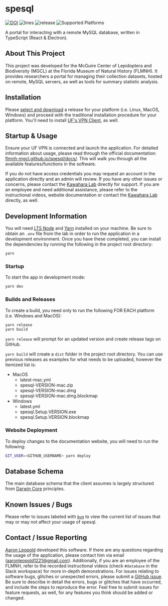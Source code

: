 # spesql

[![DOI](https://zenodo.org/badge/226447097.svg)](https://zenodo.org/badge/latestdoi/226447097) ![lines](https://img.shields.io/tokei/lines/github/FLMNH-MGCL/spesql?color=orange&label=Total%20Lines) ![release](https://img.shields.io/github/v/release/FLMNH-MGCL/spesql?color=green&include_prereleases&label=Latest%20Release) ![Supported Platforms](https://camo.githubusercontent.com/a50c47295f350646d08f2e1ccd797ceca3840e52/68747470733a2f2f696d672e736869656c64732e696f2f62616467652f706c6174666f726d2d6d61634f5325323025374325323057696e646f77732532302537432532304c696e75782d6c69676874677265792e737667)

A portal for interacting with a remote MySQL database, written in TypeScript (React & Electron).

## About This Project

This project was developed for the McGuire Center of Lepidoptera and Biodiversity (MGCL) at the Florida Museum of Natural History (FLMNH). It provides researchers a portal for managing their collection datasets, hosted on remote, MySQL servers, as well as tools for summary statistic analysis.

## Installation

Please <a href="https://github.com/FLMNH-MGCL/spesql/releases" target='_blank'>select and download</a> a release for your platform (i.e. Linux, MacOS, Windows) and proceed with the traditional installation procedure for your platform. You'll need to install [UF's VPN Client](https://net-services.ufl.edu/provided-services/vpn/clients/), as well.

## Startup & Usage

Ensure your UF VPN is connected and launch the application. For detailed information about usage, please read through the official documentation: [flmnh-mgcl.github.io/spesql/docs/](https://flmnh-mgcl.github.io/spesql/docs/). This will walk you through all the available features/functions in the software.

If you do not have access credentials you may request an account in the application directly and an admin will review. If you have any other issues or concerns, please contact the <a href='https://www.floridamuseum.ufl.edu/kawahara-lab/contact/' target='_blank'>Kawahara Lab</a> directly for support. If you are an employee and need additional assistance, please refer to the instructional videos, website documentation or contact the <a href='https://www.floridamuseum.ufl.edu/kawahara-lab/contact/' target='_blank'>Kawahara Lab</a> directly, as well.

## Development Information

You will need [LTS Node](https://nodejs.org/en/download/) and [Yarn](https://classic.yarnpkg.com/en/docs/install/) installed on your machine. Be sure to obtain an `.env` file from the lab in order to run the application in a development environment. Once you have these completed, you can install the dependencies by running the following in the project root directory:

```bash
yarn
```

### Startup

To start the app in development mode:

```bash
yarn dev
```

### Builds and Releases

To create a build, you need only to run the following FOR EACH platform (i.e. Windows and MacOS):

```bash
yarn release
yarn build
```

`yarn release` will prompt for an updated version and create release tags on GitHub.

`yarn build` will create a `dist` folder in the project root directory. You can use previous releases as examples for what needs to be uploaded, however the itemized list is:

- MacOS
  - latest-mac.yml
  - spesql-VERSION-mac.zip
  - spesql-VERSION-mac.dmg
  - spesql-VERSION-mac.dmg.blockmap
- Windows
  - latest.yml
  - spesql.Setup.VERSION.exe
  - spesql.Setup.VERSION.blockmap

### Website Deployment

To deploy changes to the documentation website, you will need to run the following:

```bash
GIT_USER=<GITHUB_USERNAME> yarn deploy
```

## Database Schema

The main database schema that the client assumes is largely structured from [Darwin Core](https://dwc.tdwg.org/terms/) principles.

## Known Issues / Bugs

Please refer to issues labeled with [`bug`](https://github.com/FLMNH-MGCL/spesql/issues?q=is%3Aissue+is%3Aopen+label%3Abug) to view the current list of issues that may or may not affect your usage of spesql.

## Contact / Issue Reporting

<a href='http://www.aaronbleopold.com' target="_blank">Aaron Leopold</a> developed this software. If there are any questions regarding the usage of the application, please contact him via email (aaronleopold1221@gmail.com). Additionally, if you are an employee of the FLMNH, refer to the recorded instructional videos (check `#database` in the Slack workspace) for more in-depth demonstrations. For issues relating to software bugs, glitches or unexpected errors, please submit a <a href='https://github.com/FLMNH-MGCL/spesql/issues/new/choose' target="_blank">GitHub issue</a>. Be sure to describe in
detail the errors, bugs or glitches that have occurred, and include the steps to reproduce the error. Feel free to submit issues for feature requests, as well, for any features you think should be added or changed.
